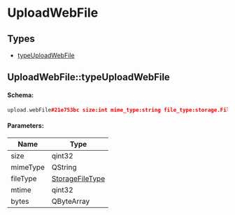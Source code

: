 # UploadWebFile

## Types

* [typeUploadWebFile](#uploadwebfiletypeuploadwebfile)

## UploadWebFile::typeUploadWebFile

#### Schema:

```c++
upload.webFile#21e753bc size:int mime_type:string file_type:storage.FileType mtime:int bytes:bytes = upload.WebFile;
```

#### Parameters:

|Name|Type|
|----|----|
|size|qint32|
|mimeType|QString|
|fileType|[StorageFileType](storagefiletype.md)|
|mtime|qint32|
|bytes|QByteArray|

